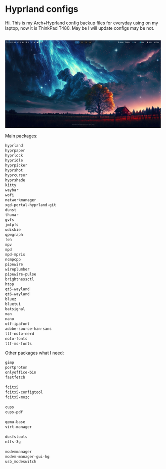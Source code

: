# Hyprland configs

Hi.
This is my Arch+Hyprland config backup files for everyday using on my laptop, now it is ThinkPad T480.
May be I will update configs may be not.

<br>![](https://github.com/bulat-ch/Bulat-Ch-HyprDot/blob/main/screenshots/image.png?raw=true)

Main packages:
```
hyprland
hyprpaper
hyprlock
hypridle
hyprpicker
hyprshot
hyprcursor
hyprshade
kitty
waybar
wofi
networkmanager
xgd-portal-hyprland-git
dunst
thunar
gvfs
jmtpfs
udiskie
qpwgraph
feh
mpv
mpd
mpd-mpris
ncmpcpp
pipewire
wireplumber
pipewire-pulse
brightnessctl
htop
qt5-wayland
qt6-wayland
bluez
bluetui
batsignal
man
nano
otf-ipafont
adobe-source-han-sans
ttf-noto-nerd
noto-fonts
ttf-ms-fonts
```

Other packages what I need:

```
gimp
portproton
onlyoffice-bin
fastfetch

fcitx5
fcitx5-configtool
fcitx5-mozc

cups
cups-pdf

qemu-base
virt-manager

dosfstools
ntfs-3g

modemmanager
modem-manager-gui-hg
usb_modeswitch
```
